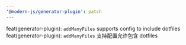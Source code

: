 ```yaml
---
'@modern-js/generator-plugin': patch
---
```


feat(generator-plugin): `addManyFiles` supports config to include dotfiles
feat(generator-plugin): `addManyFiles` 支持配置允许包含 dotfiles
